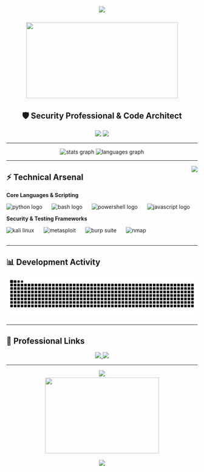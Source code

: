 <h1 align="center">
  <img src="https://readme-typing-svg.herokuapp.com/?font=Fira+Code&size=30&color=58A6FF&center=true&vCenter=true&width=1000&height=60&lines=Cybersecurity+Researcher;Penetration+Testing+Specialist;Building+Security+Solutions" />
</h1>

<div align="center">
  <img src="https://media3.giphy.com/media/v1.Y2lkPTc5MGI3NjExaWtxbG53Nm90NGllanp1aW4zeDB4ZWMxN3QyaDIyN243dXB5ZnN3biZlcD12MV9pbnRlcm5hbF9naWZfYnlfaWQmY3Q9Zw/11Dy2WsAKdmaPu/giphy.gif" width="400" height="200" />
</div>

<h2 align="center">🛡️ Security Professional & Code Architect</h2>

<p align="center">
  <img src="https://img.shields.io/badge/Focus-Offensive%20Security-blue?style=flat-square" />
  <img src="https://img.shields.io/badge/Specialty-Penetration%20Testing-green?style=flat-square" />
</p>

---

<div align="center">
  <img src="https://github-readme-stats.vercel.app/api?username=godly-raam&hide_title=false&hide_rank=false&show_icons=true&include_all_commits=true&count_private=true&disable_animations=false&theme=tokyonight&locale=en&hide_border=true" height="150" alt="stats graph" />
  <img src="https://github-readme-stats.vercel.app/api/top-langs?username=godly-raam&locale=en&hide_title=false&layout=compact&card_width=320&langs_count=6&theme=tokyonight&hide_border=true" height="150" alt="languages graph" />
</div>

---

<img align="right" height="180" src="https://media.tenor.com/NOYF3f82b_gAAAAC/programmer.gif" />

## ⚡ Technical Arsenal

**Core Languages & Scripting**
<div align="left">
  <img src="https://cdn.jsdelivr.net/gh/devicons/devicon/icons/python/python-original.svg" height="40" alt="python logo" title="Python" />
  <img width="17" />
  <img src="https://www.vectorlogo.zone/logos/gnu_bash/gnu_bash-icon.svg" height="40" alt="bash logo" title="Bash" />
  <img width="17" />
  <img src="https://raw.githubusercontent.com/PowerShell/PowerShell/master/assets/ps_black_64.svg" height="40" alt="powershell logo" title="PowerShell" />
  <img width="17" />
  <img src="https://cdn.jsdelivr.net/gh/devicons/devicon/icons/javascript/javascript-original.svg" height="40" alt="javascript logo" title="JavaScript" />
</div>

**Security & Testing Frameworks**
<div align="left">
  <img src="https://www.kali.org/images/kali-dragon-icon.svg" height="40" alt="kali linux" title="Kali Linux" />
  <img width="17" />
  <img src="https://upload.wikimedia.org/wikipedia/commons/4/4f/Metasploit_logo_and_wordmark.svg" height="40" alt="metasploit" title="Metasploit Framework" />
  <img width="17" />
  <img src="https://portswigger.net/content/images/logos/burp-suite-professional.svg" height="40" alt="burp suite" title="Burp Suite" />
  <img width="17" />
  <img src="https://nmap.org/images/nmap-logo-256x256.png" height="40" alt="nmap" title="Network Mapper" />
</div>

<br clear="both">

---
## 📊 Development Activity

<div align="center">
  <img src="https://raw.githubusercontent.com/godly-raam/godly-raam/output/snake.svg" alt="Contribution Graph" />
</div>

---

## 🔗 Professional Links

<div align="center">
  <a href="https://x.com/0xBanshoman" target="_blank">
    <img src="https://img.shields.io/badge/Twitter-Professional%20Updates-1DA1F2?style=for-the-badge&logo=twitter&logoColor=white" />
  </a>
  <a href="mailto:rambabu.ksingh2005@gmail.com">
    <img src="https://img.shields.io/badge/Email-Professional%20Contact-EA4335?style=for-the-badge&logo=gmail&logoColor=white" />
  </a>
</div>

---

<div align="center">
  <img src="https://komarev.com/ghpvc/?username=godly-raam&color=blueviolet&style=flat-square&label=Profile+Views" />
</div>

<div align="center">
  <img src="https://media.tenor.com/qJ5evVs-_uUAAAAC/coding.gif" width="300" height="200" />
</div>

<p align="center">
  <img src="https://readme-typing-svg.herokuapp.com/?font=Fira+Code&size=16&color=6A9955&center=true&vCenter=true&width=600&height=30&lines=Building+secure+systems+through+ethical+hacking;Code+•+Test+•+Secure+•+Repeat" />
</p>